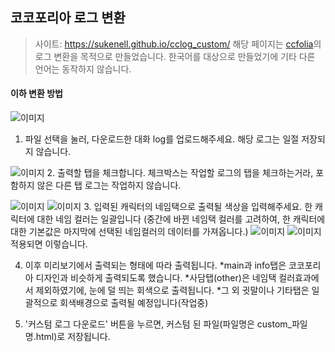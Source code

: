 ## 코코포리아 로그 변환
> 사이트: https://sukenell.github.io/cclog_custom/
> 해당 페이지는 [ccfolia](https://ccfolia.com/)의 로그 변환을 목적으로 만들었습니다.
> 한국어를 대상으로 만들었기에 기타 다른 언어는 동작하지 않습니다.


#### 이하 변환 방법

![이미지](https://i.imgur.com/Zs2mOTn.png)
1. 파일 선택을 눌러, 다운로드한 대화 log를 업로드해주세요. 해당 로그는 일절 저장되지 않습니다.

![이미지](https://i.imgur.com/InVuJ69.png)
2. 출력할 탭을 체크합니다.
   체크박스는 작업할 로그의 탭을 체크하는거라, 포함하지 않은 다른 탭 로그는 작업하지 않습니다.

![이미지](https://i.imgur.com/2jAbXHH.png) ![이미지](https://i.imgur.com/AqKwkkC.png)
3. 입력된 캐릭터의 네임택으로 출력될 색상을 입력해주세요. 한 캐릭터에 대한 네임 컬러는 일괄입니다
   (중간에 바뀐 네임택 컬러를 고려하여, 한 캐릭터에 대한 기본값은 마지막에 선택된 네임컬러의 데이터를 가져옵니다.)
![이미지](https://i.imgur.com/X6pi6cT.png) ![이미지](https://i.imgur.com/qLNWOTz.png)
적용되면 이렇습니다.


4. 이후 미리보기에서 출력되는 형태에 따라 출력됩니다.
    *main과 info탭은 코코포리아 디자인과 비슷하게 출력되도록 했습니다.
    *사담탭(other)은 네임택 컬러효과에서 제외하였기에, 눈에 덜 띄는 회색으로 출력됩니다.
    *그 외 귓말이나 기타탭은 일괄적으로 회색배경으로 출력될 예정입니다(작업중)

6. '커스텀 로그 다운로드' 버튼을 누르면, 커스텀 된 파일(파일명은 custom_파일명.html)로 저장됩니다.


